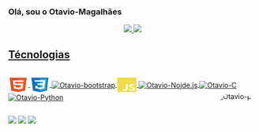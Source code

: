 ### Olá, sou o Otavio-Magalhães

<div align="center">
  <a href="https://github.com/Otavio-Magalhaes">
  <img height="150em" src="https://github-readme-stats.vercel.app/api?username=Otavio-Magalhaes&show_icons=true&theme=dark&include_all_commits=true&count_private=true"/>
  <img height="150em" src="https://github-readme-stats.vercel.app/api/top-langs/?username=Otavio-Magalhaes&layout=compact&langs_count=7&theme=dark"/>
</div>

## Técnologias


<div style="display: inline_block" align="start"><br>
  <img align="center" alt="Otavio-HTML" height="30" width="40" src="https://raw.githubusercontent.com/devicons/devicon/master/icons/html5/html5-original.svg">
  <img align="center" alt="Otavio-CSS" height="30" width="40" src="https://raw.githubusercontent.com/devicons/devicon/master/icons/css3/css3-original.svg">
  <img align="center" alt="Otavio-bootstrap" height="30" width="40" src="https://cdn.jsdelivr.net/gh/devicons/devicon/icons/bootstrap/bootstrap-original.svg">
  <img align="center" alt="Otavio-Js" height="30" width="40" src="https://raw.githubusercontent.com/devicons/devicon/master/icons/javascript/javascript-plain.svg">
  <img align="center" alt="Otavio-Nojde.js" heigth="30" width="40" src="https://cdn.jsdelivr.net/gh/devicons/devicon/icons/nodejs/nodejs-original.svg" />
  <img align="center" alt="Otavio-C" height="30" width="40" src="https://cdn.jsdelivr.net/gh/devicons/devicon/icons/c/c-line.svg">
  <img align="center" alt="Otavio-Python" height="30" width="40" src="https://cdn.jsdelivr.net/gh/devicons/devicon/icons/python/python-original.svg">
          
          
          
          
  <img align="right"  alt="Otavio-pic" height="150" style="border-radius:50px;" src="https://cdn.discordapp.com/attachments/965766842545242125/965769497132826664/picasion.com_be3232d8a737f797e24042ae0c2f5d12.gif">

</div>
  
  ##
 
<div> 
 
  
 
 <a href="https://discord.gg/bHgT68Seqb" target="_blank"><img src="https://img.shields.io/badge/Discord-7289DA?style=for-the-badge&logo=discord&logoColor=white" target="_blank"></a> 
  <a href = "mailto:otavio.magalhaes@soulasalle.com.br"><img src="https://img.shields.io/badge/-Gmail-%23333?style=for-the-badge&logo=gmail&logoColor=white" target="_blank"></a>
  <a href="https://www.linkedin.com/in/otavio-magalh%C3%A3es-08b0371b1/" target="_blank"><img src="https://img.shields.io/badge/-LinkedIn-%230077B5?style=for-the-badge&logo=linkedin&logoColor=white" target="_blank"></a> 
 
  </div>
